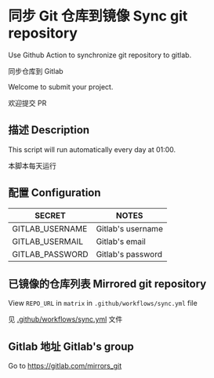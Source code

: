 # 同步 Git 仓库到镜像 Sync git repository

Use Github Action to synchronize git repository to gitlab.

同步仓库到 Gitlab

Welcome to submit your project.

欢迎提交 PR

## 描述 Description

This script will run automatically every day at 01:00.

本脚本每天运行

## 配置 Configuration

SECRET|NOTES
---|---
GITLAB_USERNAME| Gitlab's username
GITLAB_USERMAIL| Gitlab's email
GITLAB_PASSWORD| Gitlab's password

## 已镜像的仓库列表 Mirrored git repository

View `REPO_URL` in `matrix` in `.github/workflows/sync.yml` file

见 [.github/workflows/sync.yml](.github/workflows/sync.yml) 文件

## Gitlab 地址 Gitlab's group

Go to https://gitlab.com/mirrors_git

